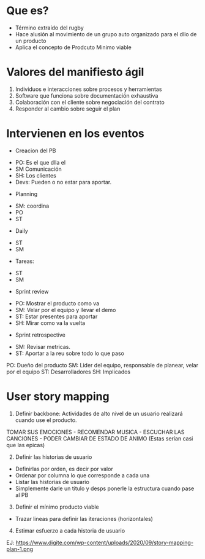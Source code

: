 # Que es?

- Término extraído del rugby
- Hace alusión al movimiento de un grupo auto organizado para el dllo de un producto
- Aplica el concepto de Prodcuto Minimo viable

# Valores del manifiesto ágil

1. Individuos e interacciones sobre procesos y herramientas
2. Software que funciona sobre documentación exhaustiva
3. Colaboración con el cliente sobre negociación del contrato
4. Responder al cambio sobre seguir el plan


# Intervienen en los eventos

* Creacion del PB
- PO: Es el que dlla el 
- SM Comunicación
- SH: Los clientes
- Devs: Pueden o no estar para aportar.

* Planning
- SM: coordina
- PO
- ST

* Daily
- ST
- SM

* Tareas:
- ST
- SM

* Sprint review
- PO: Mostrar el producto como va
- SM: Velar por el equipo y llevar el demo
- ST: Estar presentes para aportar
- SH: Mirar como va la vuelta

* Sprint retrospective
- SM: Revisar metricas.
- ST: Aportar a la reu sobre todo lo que paso

PO: Dueño del producto
SM: Lider del equipo, responsable de planear, velar por el equipo
ST: Desarrolladores 
SH: Implicados

# User story mapping

1. Definir backbone: Actividades de alto nivel de un usuario realizará cuando use el producto.

TOMAR SUS EMOCIONES - RECOMENDAR MUSICA - ESCUCHAR LAS CANCIONES - PODER CAMBIAR DE ESTADO DE ANIMO 
(Estas serían casi que las epicas)

2. Definir las historias de usuario
- Definirlas por orden, es decir por valor
- Ordenar por columna lo que corresponde a cada una
- Listar las historias de usuario
- Simplemente darle un titulo y desps ponerle la estructura cuando pase al PB

3. Definir el mínimo producto viable
- Trazar lineas para definir las iteraciones (horizontales)

4. Estimar esfuerzo a cada historia de usuario

EJ: https://www.digite.com/wp-content/uploads/2020/09/story-mapping-plan-1.png